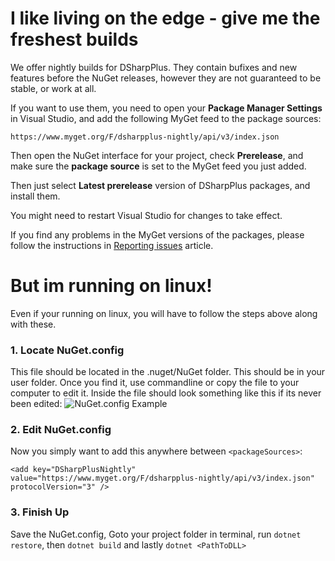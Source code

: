 # I like living on the edge - give me the freshest builds

We offer nightly builds for DSharpPlus. They contain bufixes and new features before the NuGet releases, however they are 
not guaranteed to be stable, or work at all.

If you want to use them, you need to open your **Package Manager Settings** in Visual Studio, and add the following MyGet 
feed to the package sources:

`https://www.myget.org/F/dsharpplus-nightly/api/v3/index.json`

Then open the NuGet interface for your project, check **Prerelease**, and make sure the **package source** is set to the MyGet 
feed you just added.

Then just select **Latest prerelease** version of DSharpPlus packages, and install them.

You might need to restart Visual Studio for changes to take effect.

If you find any problems in the MyGet versions of the packages, please follow the instructions in [Reporting issues](/articles/issues.html) 
article.

# But im running on linux!

Even if your running on linux, you will have to follow the steps above along with these.

### 1. Locate NuGet.config
This file should be located in the .nuget/NuGet folder. This should be in your user folder. Once you find it, use commandline or copy the file to your computer to edit it. Inside the file should look something like this if its never been edited:
![NuGet.config Example](https://i.imgur.com/qvbjJo8.png)

### 2. Edit NuGet.config
Now you simply want to add this anywhere between `<packageSources>`:

`<add key="DSharpPlusNightly" value="https://www.myget.org/F/dsharpplus-nightly/api/v3/index.json" protocolVersion="3" />`

### 3. Finish Up
Save the NuGet.config, Goto your project folder in terminal, run `dotnet restore`, then `dotnet build` and lastly `dotnet <PathToDLL>`
